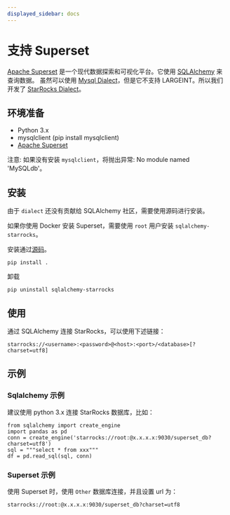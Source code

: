 ```yaml
---
displayed_sidebar: docs
---
```


# 支持 Superset

[Apache Superset](https://superset.apache.org) 是一个现代数据探索和可视化平台。它使用 [SQLAlchemy](https://github.com/StarRocks/starrocks/tree/main/contrib/starrocks-python-client/starrocks) 来查询数据。
虽然可以使用 [Mysql Dialect](https://superset.apache.org/docs/databases/mysql)，但是它不支持 LARGEINT。所以我们开发了 [StarRocks Dialect](https://github.com/StarRocks/starrocks/tree/main/contrib/starrocks-python-client/starrocks/sqlalchemy)。

## 环境准备

- Python 3.x
- mysqlclient (pip install mysqlclient)
- [Apache Superset](https://superset.apache.org)

注意: 如果没有安装 `mysqlclient`，将抛出异常: No module named 'MySQLdb'。

## 安装

由于 `dialect` 还没有贡献给 SQLAlchemy 社区，需要使用源码进行安装。

如果你使用 Docker 安装 Superset，需要使用 `root` 用户安装 `sqlalchemy-starrocks`。

安装通过[源码](https://github.com/StarRocks/starrocks/tree/main/contrib/starrocks-python-client/starrocks)。

```shell
pip install .
```

卸载

```shell
pip uninstall sqlalchemy-starrocks
```

## 使用

通过 SQLAlchemy 连接 StarRocks，可以使用下述链接：

```shell
starrocks://<username>:<password>@<host>:<port>/<database>[?charset=utf8]
```

## 示例

### Sqlalchemy 示例

建议使用 python 3.x 连接 StarRocks 数据库，比如：

```shell
from sqlalchemy import create_engine
import pandas as pd
conn = create_engine('starrocks://root:@x.x.x.x:9030/superset_db?charset=utf8')
sql = """select * from xxx"""
df = pd.read_sql(sql, conn)
```

### Superset 示例

使用 Superset 时，使用 `Other` 数据库连接，并且设置 url 为：

```shell
starrocks://root:@x.x.x.x:9030/superset_db?charset=utf8
```
